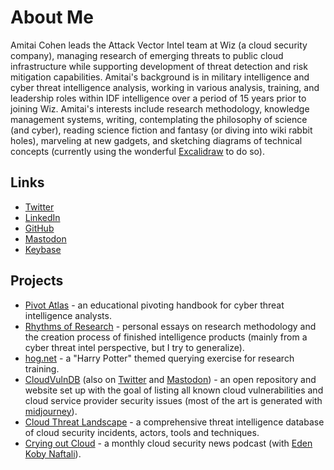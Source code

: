 # About Me
Amitai Cohen leads the Attack Vector Intel team at Wiz (a cloud security company), managing research of emerging threats to public cloud infrastructure while supporting development of threat detection and risk mitigation capabilities. Amitai's background is in military intelligence and cyber threat intelligence analysis, working in various analysis, training, and leadership roles within IDF intelligence over a period of 15 years prior to joining Wiz. Amitai's interests include research methodology, knowledge management systems, writing, contemplating the philosophy of science (and cyber), reading science fiction and fantasy (or diving into wiki rabbit holes), marveling at new gadgets, and sketching diagrams of technical concepts (currently using the wonderful [Excalidraw](https://excalidraw.com/) to do so).

## Links
* [Twitter](https://twitter.com/AmitaiCo)
* [LinkedIn](https://www.linkedin.com/in/amitaico/)
* [GitHub](https://github.com/korniko98)
* <a rel="me" href="https://infosec.exchange/@AmitaiCo">Mastodon</a>
* [Keybase](https://keybase.io/amitaico/)
## Projects
* [Pivot Atlas](https://gopivot.ing/) - an educational pivoting handbook for cyber threat intelligence analysts.
* [Rhythms of Research](https://amitaico.substack.com/) - personal essays on research methodology and the creation process of finished intelligence products (mainly from a cyber threat intel perspective, but I try to generalize).
* [hog.net](https://korniko98.github.io/hog.net/) - a "Harry Potter" themed querying exercise for research training.
* [CloudVulnDB](https://www.cloudvulndb.org/) (also on [Twitter](https://twitter.com/cloudvulndb) and [Mastodon](https://infosec.exchange/@cloudvulndb)) - an open repository and website set up with the goal of listing all known cloud vulnerabilities and cloud service provider security issues (most of the art is generated with [midjourney](https://www.midjourney.com/)).
* [Cloud Threat Landscape](https://threats.wiz.io/) - a comprehensive threat intelligence database of cloud security incidents, actors, tools and techniques.
* [Crying out Cloud](https://open.spotify.com/show/7aCkHu5UVFctNExXSWvcO2) - a monthly cloud security news podcast (with [Eden Koby Naftali](https://www.linkedin.com/in/eden-naftali-b6457b130/)).
